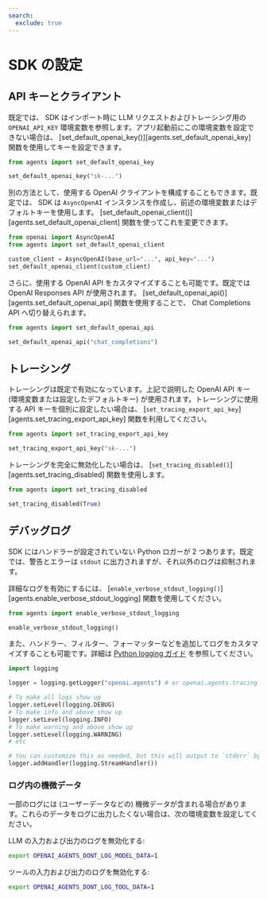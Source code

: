 ```yaml
---
search:
  exclude: true
---
```

# SDK の設定

## API キーとクライアント

既定では、 SDK はインポート時に LLM リクエストおよびトレーシング用の `OPENAI_API_KEY` 環境変数を参照します。アプリ起動前にこの環境変数を設定できない場合は、 [set_default_openai_key()][agents.set_default_openai_key] 関数を使用してキーを設定できます。

```python
from agents import set_default_openai_key

set_default_openai_key("sk-...")
```

別の方法として、使用する OpenAI クライアントを構成することもできます。既定では、 SDK は `AsyncOpenAI` インスタンスを作成し、前述の環境変数またはデフォルトキーを使用します。 [set_default_openai_client()][agents.set_default_openai_client] 関数を使ってこれを変更できます。

```python
from openai import AsyncOpenAI
from agents import set_default_openai_client

custom_client = AsyncOpenAI(base_url="...", api_key="...")
set_default_openai_client(custom_client)
```

さらに、使用する OpenAI API をカスタマイズすることも可能です。既定では OpenAI Responses API が使用されます。 [set_default_openai_api()][agents.set_default_openai_api] 関数を使用することで、 Chat Completions API へ切り替えられます。

```python
from agents import set_default_openai_api

set_default_openai_api("chat_completions")
```

## トレーシング

トレーシングは既定で有効になっています。上記で説明した OpenAI API キー (環境変数または設定したデフォルトキー) が使用されます。トレーシングに使用する API キーを個別に設定したい場合は、 [`set_tracing_export_api_key`][agents.set_tracing_export_api_key] 関数を利用してください。

```python
from agents import set_tracing_export_api_key

set_tracing_export_api_key("sk-...")
```

トレーシングを完全に無効化したい場合は、 [`set_tracing_disabled()`][agents.set_tracing_disabled] 関数を使用します。

```python
from agents import set_tracing_disabled

set_tracing_disabled(True)
```

## デバッグログ

SDK にはハンドラーが設定されていない Python ロガーが 2 つあります。既定では、警告とエラーは `stdout` に出力されますが、それ以外のログは抑制されます。

詳細なログを有効にするには、 [`enable_verbose_stdout_logging()`][agents.enable_verbose_stdout_logging] 関数を使用してください。

```python
from agents import enable_verbose_stdout_logging

enable_verbose_stdout_logging()
```

また、ハンドラー、フィルター、フォーマッターなどを追加してログをカスタマイズすることも可能です。詳細は [Python logging ガイド](https://docs.python.org/3/howto/logging.html) を参照してください。

```python
import logging

logger = logging.getLogger("openai.agents") # or openai.agents.tracing for the Tracing logger

# To make all logs show up
logger.setLevel(logging.DEBUG)
# To make info and above show up
logger.setLevel(logging.INFO)
# To make warning and above show up
logger.setLevel(logging.WARNING)
# etc

# You can customize this as needed, but this will output to `stderr` by default
logger.addHandler(logging.StreamHandler())
```

### ログ内の機微データ

一部のログには (ユーザーデータなどの) 機微データが含まれる場合があります。これらのデータをログに出力したくない場合は、次の環境変数を設定してください。

LLM の入力および出力のログを無効化する:

```bash
export OPENAI_AGENTS_DONT_LOG_MODEL_DATA=1
```

ツールの入力および出力のログを無効化する:

```bash
export OPENAI_AGENTS_DONT_LOG_TOOL_DATA=1
```